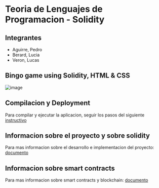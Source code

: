 # Teoria de Lenguajes de Programacion - Solidity

## Integrantes

- Aguirre, Pedro
- Berard, Lucia
- Veron, Lucas

## Bingo game using Solidity, HTML & CSS
![image](https://user-images.githubusercontent.com/50753891/179371361-81bf0d42-91a1-4da9-9472-64c8adb1850d.png)


## Compilacion y Deployment

Para compilar y ejecutar la aplicacion, seguir los pasos del siguiente [instructivo](https://github.com/lmberard/tdl-bingo/blob/main/CONTRIBUTING.md)

## Informacion sobre el proyecto y sobre solidity

Para mas informacion sobre el desarrollo e implementacion del proyecto: [documento](https://github.com/lmberard/tdl-bingo/blob/main/SOLIDITY.md)

## Informacion sobre smart contracts

Para mas informacion sobre smart contracts y blockchain: [documento](https://github.com/lmberard/tdl-bingo/blob/main/SMART_CONTRACTS.md)
